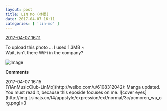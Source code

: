 ```yaml
---
layout: post
title: LIN Mo (林墨)
date: 2017-04-07 16:11
categories: [ 'lin-mo' ]
---
```


<div class="weibo-info">
  <a href="http://weibo.com/6108312042/EDpzQzU5N">2017-04-07 16:11</a>
</div>

To upload this photo … I used 1.3MB ~  
Wait, isn't there WiFi in the company?

<!-- more -->

![Image](http://wx2.sinaimg.cn/mw690/006FnQZYgy1fee6kxh67aj32c02c07wh.jpg)

**Comments**

<div class="weibo-info">2017-04-07 16:15</div>
[YiAnMusicClub-LinMo](http://weibo.com/u/6108312042): Manga updated. You must read it, because this eposide focuses on me. ![cover eyes](http://img.t.sinajs.cn/t4/appstyle/expression/ext/normal/3c/pcmoren_wu_org.png)×3
